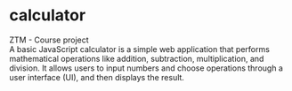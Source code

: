 # calculator
ZTM - Course project </br>
A basic JavaScript calculator is a simple web application that performs mathematical operations like addition, subtraction, multiplication, and division. It allows users to 
input numbers and choose operations through a user interface (UI), and then displays the result.
